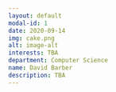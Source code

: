 ```yaml
---
layout: default
modal-id: 1
date: 2020-09-14
img: cake.png
alt: image-alt
interests: TBA
department: Computer Science
name: David Barber
description: TBA
---
```

